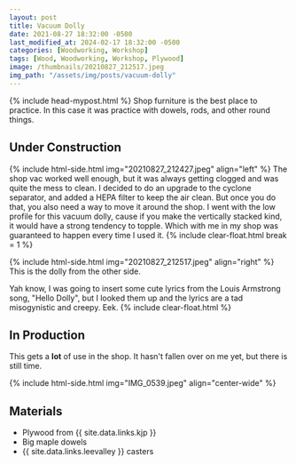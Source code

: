 ```yaml
---
layout: post
title: Vacuum Dolly
date: 2021-08-27 18:32:00 -0500
last_modified_at: 2024-02-17 18:32:00 -0500
categories: [Woodworking, Workshop]
tags: [Wood, Woodworking, Workshop, Plywood]
image: /thumbnails/20210827_212517.jpeg
img_path: "/assets/img/posts/vacuum-dolly"
---
```

{% include head-mypost.html %}
Shop furniture is the best place to practice.  In this case it was practice with dowels, rods, and other round things.  

## Under Construction

{% include html-side.html img="20210827_212427.jpeg" align="left" %}
The shop vac worked well enough, but it was always getting clogged and was quite the mess to clean.  I decided to do an upgrade to the cyclone separator, and added a HEPA filter to keep the air clean.  But once you do that, you also need a way to move it around the shop.  I went with the low profile for this vacuum dolly, cause if you make the vertically stacked kind, it would have a strong tendency to topple.  Which with me in my shop was guaranteed to happen every time I used it.
{% include clear-float.html break = 1 %}

{% include html-side.html img="20210827_212517.jpeg" align="right" %}
This is the dolly from the other side.

Yah know, I was going to insert some cute lyrics from the Louis Armstrong song, "Hello Dolly", but I looked them up and the lyrics are a tad misogynistic and creepy.  Eek.
{% include clear-float.html %}

## In Production

This gets a **lot** of use in the shop.  It hasn't fallen over on me yet, but there is still time.

{% include html-side.html img="IMG_0539.jpeg" align="center-wide" %}

## Materials

- Plywood from {{ site.data.links.kjp }}
- Big maple dowels
- {{ site.data.links.leevalley }} casters
